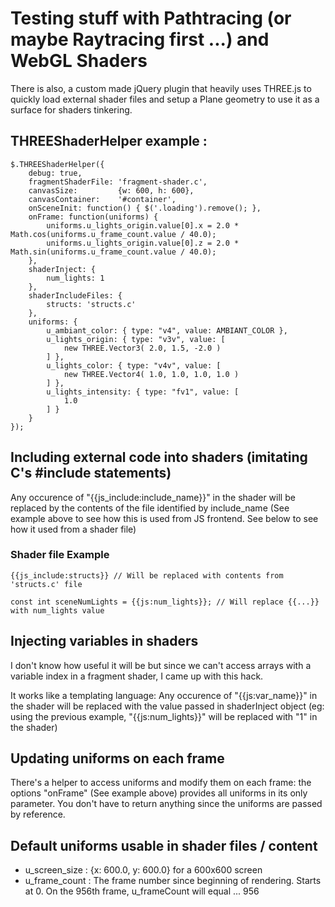# Testing stuff with Pathtracing (or maybe Raytracing first ...) and WebGL Shaders

There is also, a custom made jQuery plugin that heavily uses THREE.js to quickly
load external shader files and setup a Plane geometry to use it as a surface for 
shaders tinkering.


## THREEShaderHelper example : 

	$.THREEShaderHelper({
        debug: true,
        fragmentShaderFile: 'fragment-shader.c',
        canvasSize:         {w: 600, h: 600},
        canvasContainer:    '#container',
        onSceneInit: function() { $('.loading').remove(); },
        onFrame: function(uniforms) {
            uniforms.u_lights_origin.value[0].x = 2.0 * Math.cos(uniforms.u_frame_count.value / 40.0);
            uniforms.u_lights_origin.value[0].z = 2.0 * Math.sin(uniforms.u_frame_count.value / 40.0);
        },
        shaderInject: {
            num_lights: 1
        },
        shaderIncludeFiles: {
            structs: 'structs.c'
        },
        uniforms: {
            u_ambiant_color: { type: "v4", value: AMBIANT_COLOR },
            u_lights_origin: { type: "v3v", value: [ 
                new THREE.Vector3( 2.0, 1.5, -2.0 ) 
            ] },
            u_lights_color: { type: "v4v", value: [
                new THREE.Vector4( 1.0, 1.0, 1.0, 1.0 )
            ] },
            u_lights_intensity: { type: "fv1", value: [ 
                1.0
            ] }
        }
    });



## Including external code into shaders (imitating C's #include statements)

Any occurence of "{{js\_include:include\_name}}" in the shader will be replaced by the contents of the file identified by include\_name (See example above to see how this is used from JS frontend. See below to see how it used from a shader file)

### Shader file Example
	
	{{js_include:structs}} // Will be replaced with contents from 'structs.c' file

	const int sceneNumLights = {{js:num_lights}}; // Will replace {{...}} with num_lights value



## Injecting variables in shaders

I don't know how useful it will be but since we can't access arrays with a variable index in a fragment shader, I came up
with this hack.

It works like a templating language: Any occurence of "{{js:var\_name}}" in the shader will be replaced with the value 
passed in shaderInject object (eg: using the previous example, "{{js:num\_lights}}" will be replaced with "1" in the shader)



## Updating uniforms on each frame

There's a helper to access uniforms and modify them on each frame: the options "onFrame" (See example above) provides
all uniforms in its only parameter. You don't have to return anything since the uniforms are passed by reference.



## Default uniforms usable in shader files / content 

* u\_screen\_size : {x: 600.0, y: 600.0} for a 600x600 screen
* u\_frame\_count : The frame number since beginning of rendering. Starts at 0. On the 956th frame, u\_frameCount will equal ... 956